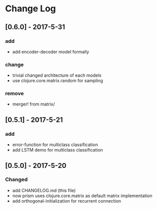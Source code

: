 # Change Log

## [0.6.0] - 2017-5-31

### add

- add encoder-decoder model formally

### change

- trivial changed architecture of each models
- use clojure.core.matrix.random for sampling

### remove

- merger! from matrix/

## [0.5.1] - 2017-5-21

### add

- error-function for multiclass classification
- add LSTM demo for multiclass classification

## [0.5.0] - 2017-5-20
### Changed

- add CHANGELOG.md (this file)
- now prism uses clojure.core.matrix as default matrix implementation
- add orthogonal-initialization for recurrent connection

